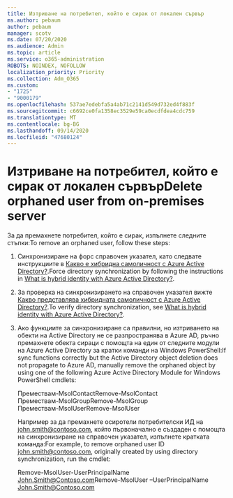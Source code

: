 ```yaml
---
title: Изтриване на потребител, който е сирак от локален сървър
ms.author: pebaum
author: pebaum
manager: scotv
ms.date: 07/20/2020
ms.audience: Admin
ms.topic: article
ms.service: o365-administration
ROBOTS: NOINDEX, NOFOLLOW
localization_priority: Priority
ms.collection: Adm_O365
ms.custom:
- "1725"
- "9000179"
ms.openlocfilehash: 537ae7edebfa5a4ab71c2141d549d732ed4f883f
ms.sourcegitcommit: c6692ce0fa1358ec3529e59ca0ecdfdea4cdc759
ms.translationtype: MT
ms.contentlocale: bg-BG
ms.lasthandoff: 09/14/2020
ms.locfileid: "47680124"
---
```

# <a name="delete-orphaned-user-from-on-premises-server"></a><span data-ttu-id="1077a-102">Изтриване на потребител, който е сирак от локален сървър</span><span class="sxs-lookup"><span data-stu-id="1077a-102">Delete orphaned user from on-premises server</span></span>

<span data-ttu-id="1077a-103">За да премахнете потребител, който е сирак, изпълнете следните стъпки:</span><span class="sxs-lookup"><span data-stu-id="1077a-103">To remove an orphaned user, follow these steps:</span></span>

1. <span data-ttu-id="1077a-104">Синхронизиране на форс справочен указател, като следвате инструкциите в [Какво е хибридна самоличност с Azure Active Directory?](https://technet.microsoft.com/library/jj151771.aspx#bkmk_synchronizedirectories).</span><span class="sxs-lookup"><span data-stu-id="1077a-104">Force directory synchronization by following the instructions in [What is hybrid identity with Azure Active Directory?](https://technet.microsoft.com/library/jj151771.aspx#bkmk_synchronizedirectories).</span></span>

2. <span data-ttu-id="1077a-105">За проверка на синхронизирането на справочен указател вижте [Какво представлява хибридната самоличност с Azure Active Directory?](https://technet.microsoft.com/library/jj151797.aspx).</span><span class="sxs-lookup"><span data-stu-id="1077a-105">To verify directory synchronization, see [What is hybrid identity with Azure Active Directory?](https://technet.microsoft.com/library/jj151797.aspx).</span></span>

3. <span data-ttu-id="1077a-106">Ако функциите за синхронизиране са правилни, но изтриването на обекти на Active Directory не се разпространява в Azure AD, ръчно премахнете обекта сираци с помощта на един от следните модули на Azure Active Directory за кратки команди на Windows PowerShell:</span><span class="sxs-lookup"><span data-stu-id="1077a-106">If sync functions correctly but the Active Directory object deletion does not propagate to Azure AD, manually remove the orphaned object by using one of the following Azure Active Directory Module for Windows PowerShell cmdlets:</span></span>

    <span data-ttu-id="1077a-107">Премествам-MsolContact</span><span class="sxs-lookup"><span data-stu-id="1077a-107">Remove-MsolContact</span></span>  
    <span data-ttu-id="1077a-108">Премествам-MsolGroup</span><span class="sxs-lookup"><span data-stu-id="1077a-108">Remove-MsolGroup</span></span>  
    <span data-ttu-id="1077a-109">Премествам-MsolUser</span><span class="sxs-lookup"><span data-stu-id="1077a-109">Remove-MsolUser</span></span>

    <span data-ttu-id="1077a-110">Например за да премахнете осиротели потребителски ИД на john.smith@contoso.com, който първоначално е създаден с помощта на синхронизиране на справочен указател, изпълнете кратката команда:</span><span class="sxs-lookup"><span data-stu-id="1077a-110">For example, to remove orphaned user ID john.smith@contoso.com, originally created by using directory synchronization, run the cmdlet:</span></span>

    <span data-ttu-id="1077a-111">Remove-MsolUser-UserPrincipalName John.Smith@Contoso.com</span><span class="sxs-lookup"><span data-stu-id="1077a-111">Remove-MsolUser –UserPrincipalName John.Smith@Contoso.com</span></span>